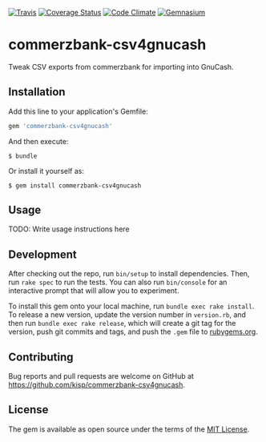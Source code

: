 [![Travis](https://img.shields.io/travis/kisp/commerzbank-csv4gnucash.svg?maxAge=2592000)](https://travis-ci.org/kisp/commerzbank-csv4gnucash)
[![Coverage Status](https://coveralls.io/repos/github/kisp/commerzbank-csv4gnucash/badge.svg?branch=master)](https://coveralls.io/github/kisp/commerzbank-csv4gnucash?branch=master)
[![Code Climate](https://codeclimate.com/github/kisp/commerzbank-csv4gnucash.svg)](https://codeclimate.com/github/kisp/commerzbank-csv4gnucash)
[![Gemnasium](https://img.shields.io/gemnasium/kisp/commerzbank-csv4gnucash.svg?maxAge=2592000)](https://gemnasium.com/github.com/kisp/commerzbank-csv4gnucash)

# commerzbank-csv4gnucash
Tweak CSV exports from commerzbank for importing into GnuCash.

## Installation

Add this line to your application's Gemfile:

```ruby
gem 'commerzbank-csv4gnucash'
```

And then execute:

    $ bundle

Or install it yourself as:

    $ gem install commerzbank-csv4gnucash

## Usage

TODO: Write usage instructions here

## Development

After checking out the repo, run `bin/setup` to install dependencies. Then, run `rake spec` to run the tests. You can also run `bin/console` for an interactive prompt that will allow you to experiment.

To install this gem onto your local machine, run `bundle exec rake install`. To release a new version, update the version number in `version.rb`, and then run `bundle exec rake release`, which will create a git tag for the version, push git commits and tags, and push the `.gem` file to [rubygems.org](https://rubygems.org).

## Contributing

Bug reports and pull requests are welcome on GitHub at https://github.com/kisp/commerzbank-csv4gnucash.


## License

The gem is available as open source under the terms of the [MIT License](http://opensource.org/licenses/MIT).
